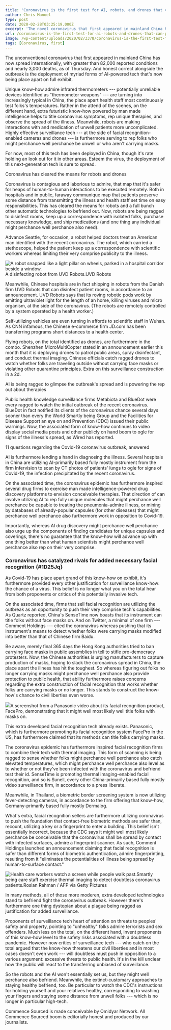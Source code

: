 ```yaml
---
title: 'Coronavirus is the first test for AI, robots, and drones that can prevent pandemics'
author: Chris Manoel
type: post
date: 2020-02-28T03:25:19.000Z
excerpt: 'The novel coronavirus that first appeared in mainland China has now spread across the world, with more than 82,000 reported cases and nearly 3,000 deaths, as of Thursday. And right alongside the outbreak is the deployment of myriad types of AI-powered tech that is now being put on full display. New technology like infrared thermometers&hellip;'
url: /coronavirus-is-the-first-test-for-ai-robots-and-drones-that-can-prevent-pandemics/
image: /wp-content/uploads/2020/02/3378/coronavirus-is-the-first-test-for-ai-robots-and-drones-that-can-prevent-pandemics.jpg
tags: [Coronavirus, first]
---
```


The unconventional coronavirus that first appeared in mainland China has now spread internationally, with greater than 82,000 reported conditions and nearly 3,000 deaths, as of Thursday. And honest correct alongside the outbreak is the deployment of myriad forms of AI-powered tech that's now being place apart on full exhibit.

Unique know-how admire infrared thermometers --- potentially unreliable devices identified as "thermometer weapons" --- are turning into increasingly typical in China, the place apart health staff most continuously test folks's temperatures. Rather in the attend of the scenes, on the different hand, extra futuristic know-how powered by man made intelligence helps to title coronavirus symptoms, rep unique therapies, and observe the spread of the illness. Meanwhile, robots are making interactions with and medication of unwell patients more uncomplicated. Highly effective surveillance tech --- at the side of facial recognition-enabled cameras and drones --- is furthermore serving to rep folks who might perchance well perchance be unwell or who aren't carrying masks.

For now, most of this tech has been deployed in China, though it's rate holding an look out for it in other areas. Esteem the virus, the deployment of this next-generation tech is sure to spread.

Coronavirus has cleared the means for robots and drones

Coronavirus is contagious and laborious to admire, that map that it's safer for heaps of human-to-human interactions to be executed remotely. Both in hospitals and in public, faraway communique map that patients preserve some distance from transmitting the illness and health staff set time on easy responsibilities. This has cleared the means for robots and a full bunch other automatic technologies to befriend out. Now, robots are being ragged to disinfect rooms, keep up a correspondence with isolated folks, purchase necessary knowledge, and ship medications (and one thing any individual might perchance well perchance also need).

Advance Seattle, for occasion, a robot helped doctors treat an American man identified with the recent coronavirus. The robot, which carried a stethoscope, helped the patient keep up a correspondence with scientific workers whereas limiting their very comprise publicity to the illness.

![A robot snapped like a light pillar on wheels, parked in a hospital corridor beside a window.](https://cdn.vox-cdn.com/thumbor/jSm8rs5a5LPqy3Vq0ebAyqDUcjs=/0x0:4032x3024/1200x0/filters:focal(0x0:4032x3024):no_upscale()/cdn.vox-cdn.com/uploads/chorus_asset/file/19751853/UVD_Robot_in_action.jpg)  A disinfecting robot from UVD Robots.UVD Robots

Meanwhile, Chinese hospitals are in fact shipping in robots from the Danish firm UVD Robots that can disinfect patient rooms, in accordance to an announcement. UVD Robots says that its roving robotic pods work by emitting ultraviolet light for the length of an home, killing viruses and micro organism, at the side of the coronavirus. (The robots are remotely controlled by a system operated by a health worker.)

Self-utilizing vehicles are even turning in affords to scientific staff in Wuhan. As CNN infamous, the Chinese e-commerce firm JD.com has been transferring programs short distances to a health center.

Flying robots, on the total identified as drones, are furthermore in the combo. Shenzhen MicroMultiCopter stated in an announcement earlier this month that it is deploying drones to patrol public areas, spray disinfectant, and conduct thermal imaging. Chinese officials catch ragged drones to watch whether folks are traveling outside without carrying face masks or violating other quarantine principles. Extra on this surveillance construction in a 2d.

AI is being ragged to glimpse the outbreak's spread and is powering the rep out about therapies

Public health knowledge surveillance firms Metabiota and BlueDot were every ragged to watch the initial outbreak of the recent coronavirus. BlueDot in fact notified its clients of the coronavirus chance several days sooner than every the World Smartly being Group and the Facilities for Disease Support an eye on and Prevention (CDC) issued their public warnings. Now, the associated form of know-how continues to video display social media posts and other publicly on hand boom to ogle for signs of the illness's spread, as Wired has reported.

11 questions regarding the Covid-19 coronavirus outbreak, answered

AI is furthermore lending a hand in diagnosing the illness. Several hospitals in China are utilizing AI-primarily based fully mostly instrument from the firm Infervision to scan by CT photos of patients' lungs to ogle for signs of Covid-19, the infection precipitated by the recent coronavirus.

On the associated time, the coronavirus epidemic has furthermore inspired several drug firms to exercise man made intelligence-powered drug discovery platforms to envision conceivable therapies. That direction of can involve utilizing AI to rep fully unique molecules that might perchance well perchance be capable to treating the pneumonia-admire illness, or mining by databases of already-popular capsules (for other diseases) that might perchance well perchance also furthermore work in opposition to Covid-19.

Importantly, whereas AI drug discovery might perchance well perchance also urge up the components of finding candidates for unique capsules and coverings, there's no guarantee that the know-how will advance up with one thing better than what human scientists might perchance well perchance also rep on their very comprise.

### Coronavirus has catalyzed rivals for added necessary facial recognition {#1D25Jq}

As Covid-19 has place apart grand of this know-how on exhibit, it's furthermore provided every other justification for surveillance know-how: the chance of a virus. This belief is no longer what you on the total hear from both proponents or critics of this potentially invasive tech.

On the associated time, firms that sell facial recognition are utilizing the outbreak as an opportunity to push their very comprise tech's capabilities. As Quartz reported, China's SenseTime now boasts that its instrument can title folks without face masks on. And on Twitter, a minimal of one firm --- Comment Holdings --- cited the coronavirus whereas pushing that its instrument's means to detect whether folks were carrying masks modified into better than that of Chinese firm Baidu.

Be aware, merely final 365 days the Hong Kong authorities tried to ban carrying face masks in public assemblies in tell to stifle pro-democracy protesters. Now, the Chinese authorities is urging manufacturers to capture production of masks, hoping to slack the coronavirus spread in China, the place apart the illness has hit the toughest. So whereas figuring out folks no longer carrying masks might perchance well perchance also provide protection to public health, that ability furthermore raises concerns regarding the extra construction of facial recognition that works whether folks are carrying masks or no longer. This stands to construct the know-how's chance to civil liberties even worse.

 ![](https://cdn.vox-cdn.com/thumbor/rBmdsSGIIUsh9D38X-uSP2fgxvQ=/0x0:2014x1048/1200x0/filters:focal(0x0:2014x1048):no_upscale()/cdn.vox-cdn.com/uploads/chorus_asset/file/19751552/Screen_Shot_2020_02_27_at_10.57.32_AM.png)A screenshot from a Panasonic video about its facial recognition product, FacePro, demonstrating that it might well most likely well title folks with masks on.

This extra developed facial recognition tech already exists. Panasonic, which is furthermore promoting its facial recognition system FacePro in the US, has furthermore claimed that its methods can title folks carrying masks.

The coronavirus epidemic has furthermore inspired facial recognition firms to combine their tech with thermal imaging. This form of scanning is being ragged to sense whether folks might perchance well perchance also catch elevated temperatures, which might perchance well perchance also level as to whether or not they've been infected with the coronavirus and befriend test their id. SenseTime is promoting thermal imaging-enabled facial recognition, and so is Sunell, every other China-primarily based fully mostly video surveillance firm, in accordance to a press liberate.

Meanwhile, in Thailand, a biometric border screening system is now utilizing fever-detecting cameras, in accordance to the firm offering that know-how, Germany-primarily based fully mostly Dermalog.

What's extra, facial recognition sellers are furthermore utilizing coronavirus to push the foundation that contact-free biometric methods are safer than, recount, utilizing a key or a fingerprint to enter a building. This belief isn't essentially incorrect, because the CDC says it might well most likely perchance be conceivable that the coronavirus shall be spread by contact with infected surfaces, admire a fingerprint scanner. As such, Comment Holdings launched an announcement claiming that facial recognition is safer than different forms of biometric authentication, admire fingerprinting, resulting from it "eliminates the potentialities of illness being spread by human-to-surface contact."

![Health care workers watch a screen while people walk past.](https://cdn.vox-cdn.com/thumbor/3MSbWachY2-18iyhcPL8kZXhWHg=/0x0:5313x3542/1200x0/filters:focal(0x0:5313x3542):no_upscale()/cdn.vox-cdn.com/uploads/chorus_asset/file/19751969/GettyImages_1195290488.jpg)Smartly being care staff exercise thermal imaging to detect doubtless coronavirus patients.Roslan Rahman / AFP via Getty Pictures

In many methods, all of those more moderen, extra developed technologies stand to befriend fight the coronavirus outbreak. However there's furthermore one thing dystopian about a plague being ragged as justification for added surveillance.

Proponents of surveillance tech heart of attention on threats to peoples' safety and property, pointing to "unhealthy" folks admire terrorists and sex offenders. Much less on the total, on the different hand, invent proponents of this know-how level to the safety risks associated with a doubtless pandemic. However now critics of surveillance tech --- who catch on the total argued that the know-how threatens our civil liberties and in most cases doesn't even work --- will doubtless must push in opposition to a various argument: excessive threats to public health. It's in the kill unclear how the public will react to the transferring unbiased of surveillance.

  So the robots and the AI won't essentially set us, but they might well perchance also befriend. Meanwhile, the extinct-customary approaches to staying healthy befriend, too. Be particular to watch the CDC's instructions for holding yourself and your relatives healthy, corresponding to washing your fingers and staying some distance from unwell folks --- which is no longer in particular high-tech.

  Commence Sourced is made conceivable by Omidyar Network. All Commence Sourced boom is editorially honest and produced by our journalists.
